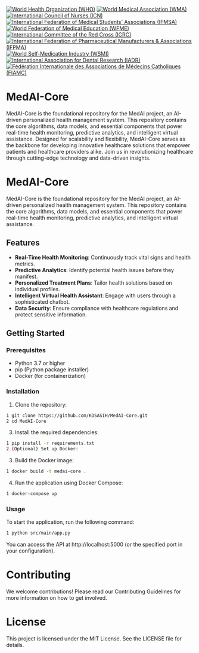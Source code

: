 [![World Health Organization (WHO)](https://img.shields.io/badge/WHO-Certified-blue.svg)](https://www.who.int/)
[![World Medical Association (WMA)](https://img.shields.io/badge/WMA-Certified-blue.svg)](https://www.wma.net/)
[![International Council of Nurses (ICN)](https://img.shields.io/badge/ICN-Certified-blue.svg)](https://www.icn.ch/)
[![International Federation of Medical Students' Associations (IFMSA)](https://img.shields.io/badge/IFMSA-Certified-blue.svg)](https://ifmsa.org/)
[![World Federation of Medical Education (WFME)](https://img.shields.io/badge/WFME-Certified-blue.svg)](https://wfme.org/)
[![International Committee of the Red Cross (ICRC)](https://img.shields.io/badge/ICRC-Certified-green.svg)](https://www.icrc.org/)
[![International Federation of Pharmaceutical Manufacturers & Associations (IFPMA)](https://img.shields.io/badge/IFPMA-Certified-green.svg)](https://www.ifpma.org/)
[![World Self-Medication Industry (WSMI)](https://img.shields.io/badge/WSMI-Certified-green.svg)](https://www.wsmi.org/)
[![International Association for Dental Research (IADR)](https://img.shields.io/badge/IADR-Certified-green.svg)](https://www.iadr.org/)
[![Fédération Internationale des Associations de Médecins Catholiques (FIAMC)](https://img.shields.io/badge/FIAMC-Certified-green.svg)](https://www.fiamc.org/)

# MedAI-Core
MedAI-Core is the foundational repository for the MedAI project, an AI-driven personalized health management system. This repository contains the core algorithms, data models, and essential components that power real-time health monitoring, predictive analytics, and intelligent virtual assistance. Designed for scalability and flexibility, MedAI-Core serves as the backbone for developing innovative healthcare solutions that empower patients and healthcare providers alike. Join us in revolutionizing healthcare through cutting-edge technology and data-driven insights.

# MedAI-Core

MedAI-Core is the foundational repository for the MedAI project, an AI-driven personalized health management system. This repository contains the core algorithms, data models, and essential components that power real-time health monitoring, predictive analytics, and intelligent virtual assistance.

## Features

- **Real-Time Health Monitoring**: Continuously track vital signs and health metrics.
- **Predictive Analytics**: Identify potential health issues before they manifest.
- **Personalized Treatment Plans**: Tailor health solutions based on individual profiles.
- **Intelligent Virtual Health Assistant**: Engage with users through a sophisticated chatbot.
- **Data Security**: Ensure compliance with healthcare regulations and protect sensitive information.

## Getting Started

### Prerequisites

- Python 3.7 or higher
- pip (Python package installer)
- Docker (for containerization)

### Installation

1. Clone the repository:

```bash
1 git clone https://github.com/KOSASIH/MedAI-Core.git
2 cd MedAI-Core
```
   
3. Install the required dependencies:

```bash
1 pip install -r requirements.txt
2 (Optional) Set up Docker:
```

3. Build the Docker image:

```bash
1 docker build -t medai-core .
```

4. Run the application using Docker Compose:

```bash
1 docker-compose up
```

### Usage

To start the application, run the following command:

```bash
1 python src/main/app.py
```

You can access the API at http://localhost:5000 (or the specified port in your configuration).

# Contributing

We welcome contributions! Please read our Contributing Guidelines for more information on how to get involved.

# License

This project is licensed under the MIT License. See the LICENSE file for details.
